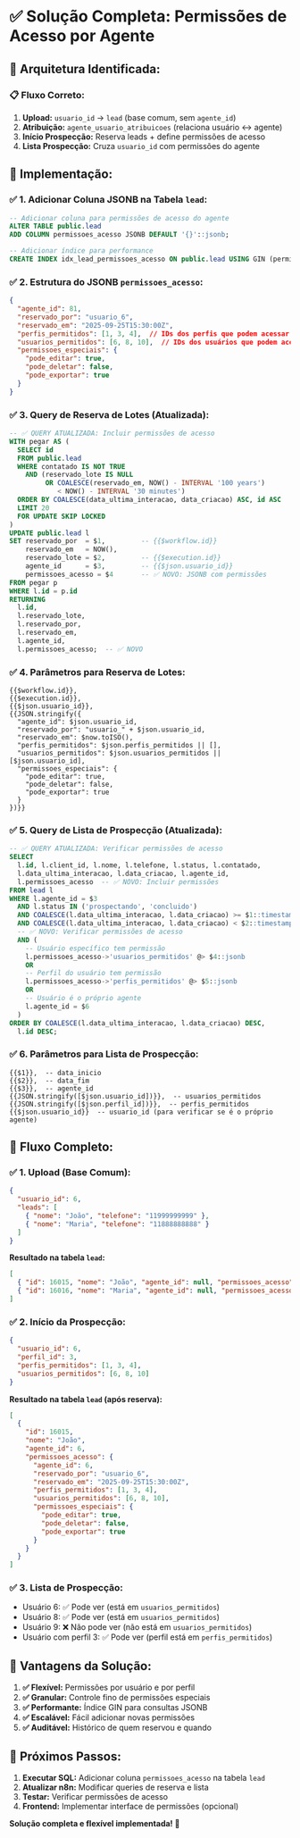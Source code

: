 # ✅ Solução Completa: Permissões de Acesso por Agente

## 🎯 **Arquitetura Identificada:**

### **📋 Fluxo Correto:**
1. **Upload:** `usuario_id` → `lead` (base comum, sem `agente_id`)
2. **Atribuição:** `agente_usuario_atribuicoes` (relaciona usuário ↔ agente)
3. **Início Prospecção:** Reserva leads + define permissões de acesso
4. **Lista Prospecção:** Cruza `usuario_id` com permissões do agente

## 🔧 **Implementação:**

### **✅ 1. Adicionar Coluna JSONB na Tabela `lead`:**

```sql
-- Adicionar coluna para permissões de acesso do agente
ALTER TABLE public.lead 
ADD COLUMN permissoes_acesso JSONB DEFAULT '{}'::jsonb;

-- Adicionar índice para performance
CREATE INDEX idx_lead_permissoes_acesso ON public.lead USING GIN (permissoes_acesso);
```

### **✅ 2. Estrutura do JSONB `permissoes_acesso`:**

```json
{
  "agente_id": 81,
  "reservado_por": "usuario_6",
  "reservado_em": "2025-09-25T15:30:00Z",
  "perfis_permitidos": [1, 3, 4],  // IDs dos perfis que podem acessar
  "usuarios_permitidos": [6, 8, 10],  // IDs dos usuários que podem acessar
  "permissoes_especiais": {
    "pode_editar": true,
    "pode_deletar": false,
    "pode_exportar": true
  }
}
```

### **✅ 3. Query de Reserva de Lotes (Atualizada):**

```sql
-- ✅ QUERY ATUALIZADA: Incluir permissões de acesso
WITH pegar AS (
  SELECT id
  FROM public.lead
  WHERE contatado IS NOT TRUE
    AND (reservado_lote IS NULL
         OR COALESCE(reservado_em, NOW() - INTERVAL '100 years')
            < NOW() - INTERVAL '30 minutes')
  ORDER BY COALESCE(data_ultima_interacao, data_criacao) ASC, id ASC
  LIMIT 20
  FOR UPDATE SKIP LOCKED
)
UPDATE public.lead l
SET reservado_por  = $1,         -- {{$workflow.id}}
    reservado_em   = NOW(),
    reservado_lote = $2,         -- {{$execution.id}}
    agente_id      = $3,         -- {{$json.usuario_id}}
    permissoes_acesso = $4       -- ✅ NOVO: JSONB com permissões
FROM pegar p
WHERE l.id = p.id
RETURNING
  l.id,
  l.reservado_lote,
  l.reservado_por,
  l.reservado_em,
  l.agente_id,
  l.permissoes_acesso;  -- ✅ NOVO
```

### **✅ 4. Parâmetros para Reserva de Lotes:**

```
{{$workflow.id}}, 
{{$execution.id}}, 
{{$json.usuario_id}}, 
{{JSON.stringify({
  "agente_id": $json.usuario_id,
  "reservado_por": "usuario_" + $json.usuario_id,
  "reservado_em": $now.toISO(),
  "perfis_permitidos": $json.perfis_permitidos || [],
  "usuarios_permitidos": $json.usuarios_permitidos || [$json.usuario_id],
  "permissoes_especiais": {
    "pode_editar": true,
    "pode_deletar": false,
    "pode_exportar": true
  }
})}}
```

### **✅ 5. Query de Lista de Prospecção (Atualizada):**

```sql
-- ✅ QUERY ATUALIZADA: Verificar permissões de acesso
SELECT
  l.id, l.client_id, l.nome, l.telefone, l.status, l.contatado,
  l.data_ultima_interacao, l.data_criacao, l.agente_id,
  l.permissoes_acesso  -- ✅ NOVO: Incluir permissões
FROM lead l
WHERE l.agente_id = $3
  AND l.status IN ('prospectando', 'concluido')
  AND COALESCE(l.data_ultima_interacao, l.data_criacao) >= $1::timestamp
  AND COALESCE(l.data_ultima_interacao, l.data_criacao) < $2::timestamp
  -- ✅ NOVO: Verificar permissões de acesso
  AND (
    -- Usuário específico tem permissão
    l.permissoes_acesso->'usuarios_permitidos' @> $4::jsonb
    OR
    -- Perfil do usuário tem permissão
    l.permissoes_acesso->'perfis_permitidos' @> $5::jsonb
    OR
    -- Usuário é o próprio agente
    l.agente_id = $6
  )
ORDER BY COALESCE(l.data_ultima_interacao, l.data_criacao) DESC,
  l.id DESC;
```

### **✅ 6. Parâmetros para Lista de Prospecção:**

```
{{$1}},  -- data_inicio
{{$2}},  -- data_fim
{{$3}},  -- agente_id
{{JSON.stringify([$json.usuario_id])}},  -- usuarios_permitidos
{{JSON.stringify([$json.perfil_id])}},  -- perfis_permitidos
{{$json.usuario_id}}  -- usuario_id (para verificar se é o próprio agente)
```

## 🎉 **Fluxo Completo:**

### **✅ 1. Upload (Base Comum):**
```json
{
  "usuario_id": 6,
  "leads": [
    { "nome": "João", "telefone": "11999999999" },
    { "nome": "Maria", "telefone": "11888888888" }
  ]
}
```

**Resultado na tabela `lead`:**
```json
[
  { "id": 16015, "nome": "João", "agente_id": null, "permissoes_acesso": {} },
  { "id": 16016, "nome": "Maria", "agente_id": null, "permissoes_acesso": {} }
]
```

### **✅ 2. Início da Prospecção:**
```json
{
  "usuario_id": 6,
  "perfil_id": 3,
  "perfis_permitidos": [1, 3, 4],
  "usuarios_permitidos": [6, 8, 10]
}
```

**Resultado na tabela `lead` (após reserva):**
```json
[
  { 
    "id": 16015, 
    "nome": "João", 
    "agente_id": 6, 
    "permissoes_acesso": {
      "agente_id": 6,
      "reservado_por": "usuario_6",
      "reservado_em": "2025-09-25T15:30:00Z",
      "perfis_permitidos": [1, 3, 4],
      "usuarios_permitidos": [6, 8, 10],
      "permissoes_especiais": {
        "pode_editar": true,
        "pode_deletar": false,
        "pode_exportar": true
      }
    }
  }
]
```

### **✅ 3. Lista de Prospecção:**
- Usuário 6: ✅ Pode ver (está em `usuarios_permitidos`)
- Usuário 8: ✅ Pode ver (está em `usuarios_permitidos`)
- Usuário 9: ❌ Não pode ver (não está em `usuarios_permitidos`)
- Usuário com perfil 3: ✅ Pode ver (perfil está em `perfis_permitidos`)

## 🚀 **Vantagens da Solução:**

1. **✅ Flexível:** Permissões por usuário e por perfil
2. **✅ Granular:** Controle fino de permissões especiais
3. **✅ Performante:** Índice GIN para consultas JSONB
4. **✅ Escalável:** Fácil adicionar novas permissões
5. **✅ Auditável:** Histórico de quem reservou e quando

## 🔧 **Próximos Passos:**

1. **Executar SQL:** Adicionar coluna `permissoes_acesso` na tabela `lead`
2. **Atualizar n8n:** Modificar queries de reserva e lista
3. **Testar:** Verificar permissões de acesso
4. **Frontend:** Implementar interface de permissões (opcional)

**Solução completa e flexível implementada! 🚀**
